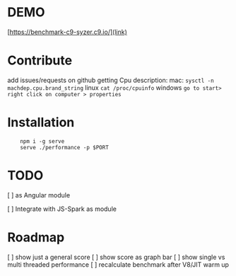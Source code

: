 DEMO
====
[https://benchmark-c9-syzer.c9.io/](link)


Contribute
==========
add issues/requests on github
getting Cpu description:
mac: `sysctl -n machdep.cpu.brand_string`
linux `cat /proc/cpuinfo`
windows `go to start> right click on computer > properties`


Installation
=====

        npm i -g serve
        serve ./performance -p $PORT



TODO
====

[ ] as Angular module

[ ] Integrate with JS-Spark as module

Roadmap
=======
[ ] show just a general score
[ ] show score as graph bar
[ ] show single vs multi threaded performance
[ ] recalculate benchmark  after V8/JIT warm up
